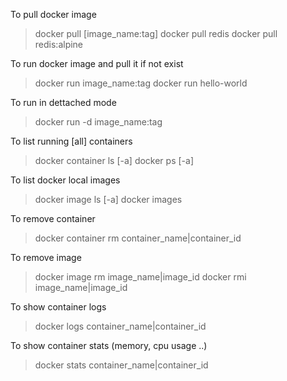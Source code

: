 To pull docker image
> docker pull [image_name:tag]
> docker pull redis
> docker pull redis:alpine

To run docker image and pull it if not exist
> docker run image_name:tag
> docker run hello-world

To run in dettached mode
> docker run -d image_name:tag
 
To list running [all] containers
> docker container ls [-a]
> docker ps [-a]

To list docker local images
> docker image ls [-a]
> docker images

To remove container
> docker container rm container_name|container_id

To remove image
> docker image rm image_name|image_id
> docker rmi image_name|image_id

To show container logs
> docker logs container_name|container_id

To show container stats (memory, cpu usage ..)
> docker stats container_name|container_id
